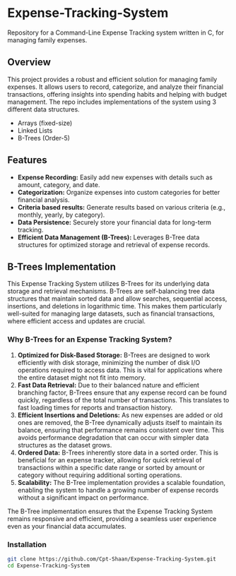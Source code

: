 # Expense-Tracking-System
Repository for a Command-Line Expense Tracking system written in C, for managing family expenses. 

## Overview
This project provides a robust and efficient solution for managing family expenses. It allows users to record, categorize, and analyze their financial transactions, offering insights into spending habits and helping with budget management. The repo includes implementations of the system using 3 different data structures. 
* Arrays (fixed-size)
* Linked Lists
* B-Trees (Order-5)

## Features

* **Expense Recording:** Easily add new expenses with details such as amount, category, and date.
* **Categorization:** Organize expenses into custom categories for better financial analysis.
* **Criteria based results:** Generate results based on various criteria (e.g., monthly, yearly, by category).
* **Data Persistence:** Securely store your financial data for long-term tracking.
* **Efficient Data Management (B-Trees):** Leverages B-Tree data structures for optimized storage and retrieval of expense records.

## B-Trees Implementation 

This Expense Tracking System utilizes B-Trees for its underlying data storage and retrieval mechanisms. B-Trees are self-balancing tree data structures that maintain sorted data and allow searches, sequential access, insertions, and deletions in logarithmic time. This makes them particularly well-suited for managing large datasets, such as financial transactions, where efficient access and updates are crucial.

### Why B-Trees for an Expense Tracking System?

1.  **Optimized for Disk-Based Storage:** B-Trees are designed to work efficiently with disk storage, minimizing the number of disk I/O operations required to access data. This is vital for applications where the entire dataset might not fit into memory.
2.  **Fast Data Retrieval:** Due to their balanced nature and efficient branching factor, B-Trees ensure that any expense record can be found quickly, regardless of the total number of transactions. This translates to fast loading times for reports and transaction history.
3.  **Efficient Insertions and Deletions:** As new expenses are added or old ones are removed, the B-Tree dynamically adjusts itself to maintain its balance, ensuring that performance remains consistent over time. This avoids performance degradation that can occur with simpler data structures as the dataset grows.
4.  **Ordered Data:** B-Trees inherently store data in a sorted order. This is beneficial for an expense tracker, allowing for quick retrieval of transactions within a specific date range or sorted by amount or category without requiring additional sorting operations.
5.  **Scalability:** The B-Tree implementation provides a scalable foundation, enabling the system to handle a growing number of expense records without a significant impact on performance.

The B-Tree implementation ensures that the Expense Tracking System remains responsive and efficient, providing a seamless user experience even as your financial data accumulates.

### Installation

```bash
git clone https://github.com/Cpt-Shaan/Expense-Tracking-System.git
cd Expense-Tracking-System
